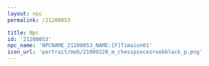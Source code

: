 ```yaml
---
layout: npc
permalink: /21200053

title: Npc
id: '21200053'
npc_name: 'NPCNAME_21200053_NAME:[F]Timaion01'
icon_url: 'portrait/mob/21000220_m_chesspiecesrookblack_p.png'
---
```

